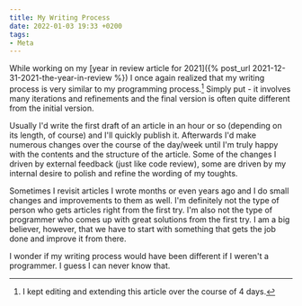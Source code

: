 ```yaml
---
title: My Writing Process
date: 2022-01-03 19:33 +0200
tags:
- Meta
---
```


While working on my [year in review article for 2021]({% post_url 2021-12-31-2021-the-year-in-review %}) I once again realized that my writing process is very similar to my programming process.[^1] Simply put - it involves many iterations and refinements and the final version is often quite different from the initial version.

Usually I'd write the first draft of an article in an hour or so (depending on
its length, of course) and I'll quickly publish it. Afterwards I'd make numerous changes
over the course of the day/week until I'm truly happy with the contents and the structure of the
article. Some of the changes I driven by external feedback (just like code review), some are driven by my internal desire to polish and refine the wording of my toughts.

Sometimes I revisit articles I wrote months or even years ago and I do small
changes and improvements to them as well. I'm definitely not the type of person
who gets articles right from the first try. I'm also not the type of programmer
who comes up with great solutions from the first try. I am a big believer, however,
that we have to start with something that gets the job done and improve it from there.

I wonder if my writing process would have been different if I weren't a programmer. I guess I can never know that.

[^1]: I kept editing and extending this article over the course of 4 days.
